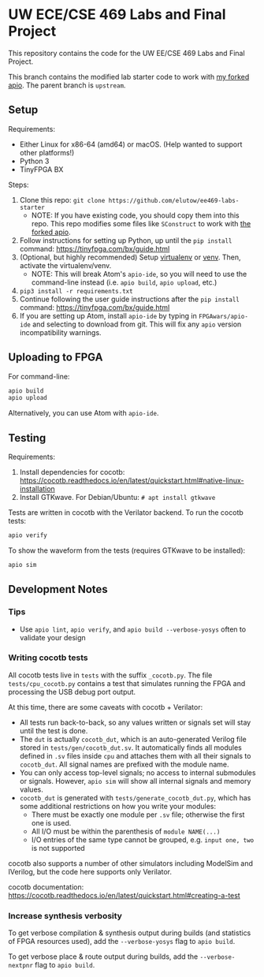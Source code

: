 # UW ECE/CSE 469 Labs and Final Project

This repository contains the code for the UW EE/CSE 469 Labs and Final Project.

This branch contains the modified lab starter code to work with [my forked apio](https://github.com/elutow/apio). The parent branch is `upstream`.

## Setup

Requirements:

* Either Linux for x86-64 (amd64) or macOS. (Help wanted to support other platforms!)
* Python 3
* TinyFPGA BX

Steps:

1. Clone this repo: `git clone https://github.com/elutow/ee469-labs-starter`
	* NOTE: If you have existing code, you should copy them into this repo. This repo modifies some files like `SConstruct` to work with [the forked apio](https://github.com/elutow/apio).
2. Follow instructions for setting up Python, up until the `pip install` command: https://tinyfpga.com/bx/guide.html
3. (Optional, but highly recommended) Setup [virtualenv](https://virtualenv.pypa.io/en/latest/) or [venv](https://docs.python.org/3/library/venv.html). Then, activate the virtualenv/venv.
	* NOTE: This will break Atom's `apio-ide`, so you will need to use the command-line instead (i.e. `apio build`, `apio upload`, etc.)
4. `pip3 install -r requirements.txt`
5. Continue following the user guide instructions after the `pip install` command: https://tinyfpga.com/bx/guide.html
6. If you are setting up Atom, install `apio-ide` by typing in `FPGAwars/apio-ide` and selecting to download from git. This will fix any `apio` version incompatibility warnings.

## Uploading to FPGA

For command-line:

```sh
apio build
apio upload
```

Alternatively, you can use Atom with `apio-ide`.

## Testing

Requirements:

1. Install dependencies for cocotb: https://cocotb.readthedocs.io/en/latest/quickstart.html#native-linux-installation
2. Install GTKwave. For Debian/Ubuntu: `# apt install gtkwave`

Tests are written in cocotb with the Verilator backend. To run the cocotb tests:

```sh
apio verify
```

To show the waveform from the tests (requires GTKwave to be installed):

```sh
apio sim
```

## Development Notes

### Tips

* Use `apio lint`, `apio verify`, and `apio build --verbose-yosys` often to validate your design

### Writing cocotb tests

All cocotb tests live in `tests` with the suffix `_cocotb.py`. The file `tests/cpu_cocotb.py` contains a test that simulates running the FPGA and processing the USB debug port output.

At this time, there are some caveats with cocotb + Verilator:

* All tests run back-to-back, so any values written or signals set will stay until the test is done.
* The `dut` is actually `cocotb_dut`, which is an auto-generated Verilog file stored in `tests/gen/cocotb_dut.sv`. It automatically finds all modules defined in `.sv` files inside `cpu` and attaches them with all their signals to `cocotb_dut`. All signal names are prefixed with the module name.
* You can only access top-level signals; no access to internal submodules or signals. However, `apio sim` will show all internal signals and memory values.
* `cocotb_dut` is generated with `tests/generate_cocotb_dut.py`, which has some additional restrictions on how you write your modules:
	* There must be exactly one module per `.sv` file; otherwise the first one is used.
	* All I/O must be within the parenthesis of `module NAME(...)`
	* I/O entries of the same type cannot be grouped, e.g. `input one, two` is not supported

cocotb also supports a number of other simulators including ModelSim and IVerilog, but the code here supports only Verilator.

cocotb documentation: https://cocotb.readthedocs.io/en/latest/quickstart.html#creating-a-test

### Increase synthesis verbosity

To get verbose compilation & synthesis output during builds (and statistics of FPGA resources used), add the `--verbose-yosys` flag to `apio build`.

To get verbose place & route output during builds, add the `--verbose-nextpnr` flag to `apio build`.
